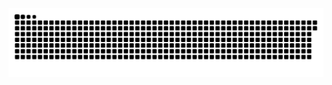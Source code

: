 <picture>
  <source media="(prefers-color-scheme: dark)" srcset="https://raw.githubusercontent.com/MarineHakobyan/MarineHakobyan/e3d30f8430ab62aad3036a649070db62ed692cef/github-contribution-grid-snake-dark.svg" />
  <source media="(prefers-color-scheme: light)" srcset="https://raw.githubusercontent.com/MarineHakobyan/MarineHakobyan/e3d30f8430ab62aad3036a649070db62ed692cef/github-contribution-grid-snake.svg" />
  <img alt="github-snake" src="https://raw.githubusercontent.com/MarineHakobyan/MarineHakobyan/e3d30f8430ab62aad3036a649070db62ed692cef/github-contribution-grid-snake-dark.svg" />
</picture>
